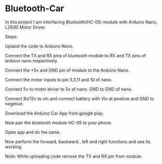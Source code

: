 # Bluetooth-Car

In this project I am interfacing Bluetooth(HC-05) module with Arduino Nano, L293D Motor Driver. 

Steps:

Uplaod the code to Arduino Nano.

Connect the TX and RX pins of bluetooth module to RX and TX pins of arduino nano respectively.

Connect the +5v and GND pin of module to the Arduino Nano.

Connect the motor inputs to pin 5,3,11 and 10 of nano.

Connect 5v to motor driver to 5v of nano. GND to GND of nano.

Connect 9v/12v to vin and connect battery with Vin at positive and GND to negetive. 

Download the Arduino Car App from google play.

Now pair the bluetooth module HC-05 to your phone.

Open app and do the same.  

Now perform the forward, backward , left and right functions and see its working.

Note: While uploading code remove the TX and RX pin from module.
